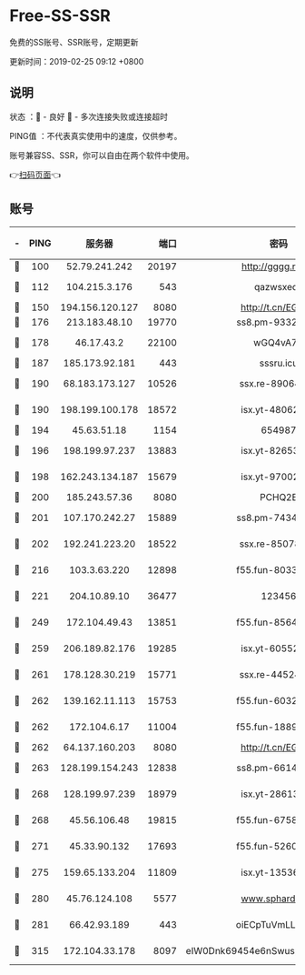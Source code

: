 # Free-SS-SSR

免费的SS账号、SSR账号，定期更新

更新时间：2019-02-25 09:12 +0800

## 说明

状态     ：🙂 - 良好 🙁 - 多次连接失败或连接超时

PING值   ：不代表真实使用中的速度，仅供参考。

账号兼容SS、SSR，你可以自由在两个软件中使用。

👉[扫码页面](https://liesauer.github.io/free-ss-ssr.github.io/)👈

## 账号

|-|PING|服务器|端口|密码|加密方式|区域|
|:----:|:----:|:-----:|-----:|:----:|:----:|:----:|
|🙂|100|52.79.241.242|20197|http://gggg.rocks|chacha20|KR|
|🙂|112|104.215.3.176|543|qazwsxedc|aes-256-gcm|JP|
|🙂|150|194.156.120.127|8080|http://t.cn/EGJIyrl|rc4-md5|RU|
|🙂|176|213.183.48.10|19770|ss8.pm-93323963|rc4-md5|RU|
|🙂|178|46.17.43.2|22100|wGQ4vA7D|aes-256-gcm|RU|
|🙂|187|185.173.92.181|443|sssru.icu|rc4-md5|RU|
|🙂|190|68.183.173.127|10526|ssx.re-89064823|aes-256-cfb|US|
|🙂|190|198.199.100.178|18572|isx.yt-48062937|aes-256-cfb|US|
|🙂|194|45.63.51.18|1154|654987|chacha20|US|
|🙂|196|198.199.97.237|13883|isx.yt-82653144|aes-256-cfb|US|
|🙂|198|162.243.134.187|15679|isx.yt-97002666|aes-256-cfb|US|
|🙂|200|185.243.57.36|8080|PCHQ2E|rc4-md5|US|
|🙂|201|107.170.242.27|15889|ss8.pm-74341344|aes-256-cfb|US|
|🙂|202|192.241.223.20|18522|ssx.re-85078137|aes-256-cfb|US|
|🙂|216|103.3.63.220|12898|f55.fun-80336552|aes-256-cfb|SG|
|🙂|221|204.10.89.10|36477|123456|aes-256-cfb|US|
|🙂|249|172.104.49.43|13851|f55.fun-85640290|aes-256-cfb|SG|
|🙂|259|206.189.82.176|19285|isx.yt-60552819|aes-256-cfb|SG|
|🙂|261|178.128.30.219|15771|ssx.re-44524378|aes-256-cfb|SG|
|🙂|262|139.162.11.113|15753|f55.fun-60326778|aes-256-cfb|SG|
|🙂|262|172.104.6.17|11004|f55.fun-18893031|aes-256-cfb|US|
|🙂|262|64.137.160.203|8080|http://t.cn/EGJIyrl|rc4-md5|CA|
|🙂|263|128.199.154.243|12838|ss8.pm-66149074|aes-256-cfb|SG|
|🙂|268|128.199.97.239|18979|isx.yt-28613009|aes-256-cfb|SG|
|🙂|268|45.56.106.48|19815|f55.fun-67580626|aes-256-cfb|US|
|🙂|271|45.33.90.132|17693|f55.fun-52609109|aes-256-cfb|US|
|🙂|275|159.65.133.204|11809|isx.yt-13536858|aes-256-cfb|SG|
|🙂|280|45.76.124.108|5577|www.sphard.com|aes-256-cfb|AU|
|🙂|281|66.42.93.189|443|oiECpTuVmLLxk4Ts|aes-256-cfb|US|
|🙂|315|172.104.33.178|8097|eIW0Dnk69454e6nSwuspv9DmS201tQ0D|aes-256-cfb|SG|
